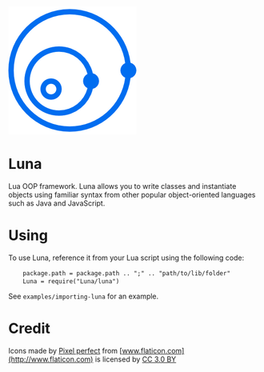 ![Luna Framework](https://raw.githubusercontent.com/mgthomas99/Luna/oo/icon256.png)

# Luna
Lua OOP framework. Luna allows you to write classes and instantiate objects using familiar
syntax from other popular object-oriented languages such as Java and JavaScript.

# Using
To use Luna, reference it from your Lua script using the following code:
```
	package.path = package.path .. ";" .. "path/to/lib/folder"
	Luna = require("Luna/luna")
```
See `examples/importing-luna` for an example.

# Credit
Icons made by [Pixel perfect](http://www.flaticon.com/authors/pixel-perfect) from
[www.flaticon.com](http://www.flaticon.com) is licensed by
[CC 3.0 BY](http://creativecommons.org/licenses/by/3.0/)
